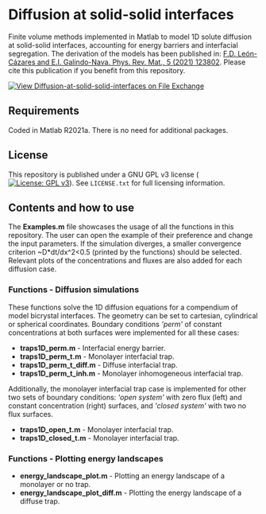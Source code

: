# Diffusion at solid-solid interfaces
Finite volume methods implemented in Matlab to model 1D solute diffusion at solid-solid interfaces, accounting for energy barriers and interfacial segregation. The derivation of the models has been published in: [F.D. León-Cázares and E.I. Galindo-Nava. Phys. Rev. Mat., 5 (2021) 123802](https://journals.aps.org/prmaterials/abstract/10.1103/PhysRevMaterials.5.123802). Please cite this publication if you benefit from this repository.

[![View Diffusion-at-solid-solid-interfaces on File Exchange](https://www.mathworks.com/matlabcentral/images/matlab-file-exchange.svg)](https://uk.mathworks.com/matlabcentral/fileexchange/105235-diffusion-at-solid-solid-interfaces)

## Requirements
Coded in Matlab R2021a. There is no need for additional packages.

## License
This repository is published under a GNU GPL v3 license ([![License: GPL v3](https://img.shields.io/badge/License-GPLv3-blue.svg)](https://www.gnu.org/licenses/gpl-3.0)). See `LICENSE.txt` for full licensing information.

## Contents and how to use

The **Examples.m** file showcases the usage of all the functions in this repository. The user can open the example of their preference and change the input parameters. If the simulation diverges, a smaller convergence criterion ~D\*dt/dx^2<0.5 (printed by the functions) should be selected. Relevant plots of the concentrations and fluxes are also added for each diffusion case.

### Functions - Diffusion simulations 

These functions solve the 1D diffusion equations for a compendium of model bicrystal interfaces. The geometry can be set to cartesian, cylindrical or spherical coordinates. Boundary conditions *'perm'* of constant concentrations at both surfaces were implemented for all these cases:

- **traps1D_perm.m** - Interfacial energy barrier.
- **traps1D_perm_t.m** - Monolayer interfacial trap.
- **traps1D_perm_t_diff.m** - Diffuse interfacial trap.
- **traps1D_perm_t_inh.m** - Monolayer inhomogeneous interfacial trap.

Additionally, the monolayer interfacial trap case is implemented for other two sets of boundary conditions: *'open system'* with zero flux (left) and constant concentration (right) surfaces, and *'closed system'* with two no flux surfaces.

- **traps1D_open_t.m** - Monolayer interfacial trap.
- **traps1D_closed_t.m** - Monolayer interfacial trap.

### Functions - Plotting energy landscapes 

- **energy_landscape_plot.m** - Plotting an energy landscape of a monolayer or no trap.
- **energy_landscape_plot_diff.m** - Plotting the energy landscape of a diffuse trap.
